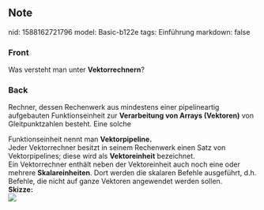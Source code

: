 ## Note
nid: 1588162721796
model: Basic-b122e
tags: Einführung
markdown: false

### Front
Was versteht man unter <b>Vektorrechnern</b>?

### Back
Rechner, dessen Rechenwerk aus mindestens einer pipelineartig
aufgebauten Funktionseinheit zur <b>Verarbeitung von Arrays
(Vektoren)</b> von Gleitpunktzahlen besteht. Eine solche
<div>
  Funktionseinheit nennt man <b>Vektorpipeline.</b>
</div>
<div>
  Jeder Vektorrechner besitzt in seinem Rechenwerk einen Satz von
  Vektorpipelines; diese wird als <b>Vektoreinheit</b> bezeichnet.
</div>
<div>
  Ein Vektorrechner enthält neben der Vektoreinheit auch noch eine
  oder mehrere <b>Skalareinheiten</b>. Dort werden die skalaren
  Befehle ausgeführt, d.h. Befehle, die nicht auf ganze Vektoren
  angewendet werden sollen.
</div>
<div>
  <b>Skizze:</b>
</div>
<div><img src=
"paste-4dece6315cf9a068130adaddb74b7e417cb36a0a.jpg"></div>
